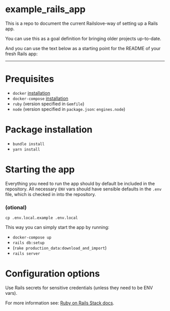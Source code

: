 # example_rails_app

This is a repo to document the current Railslove-way of setting up a Rails app.

You can use this as a goal definition for bringing older projects up-to-date.

And you can use the text below as a starting point for the README of your fresh Rails app:

----

# Prequisites

* `docker` [installation](https://docs.docker.com/install/)
* `docker-compose` [installation](https://docs.docker.com/compose/install/)
* `ruby` (version specified in `Gemfile`)
* `node` (version specified in `package.json`: `engines.node`)

# Package installation

* `bundle install`
* `yarn install`

# Starting the app

Everything you need to run the app should by default be included in the repository.  All necessary `ENV` vars should have sensible defaults in the `.env` file, which is checked in into the repository.

### (otional) 

`cp .env.local.example .env.local` 

This way you can simply start the app by running:

* `docker-compose up`
* `rails db:setup`
* (`rake production_data:download_and_import`)
* `rails server`

# Configuration options

Use Rails secrets for sensitive credentials (unless they need to be ENV vars).

For more information see: [Ruby on Rails Stack docs](https://paper.dropbox.com/doc/Ruby-on-Rails-Stack--AhoqRW~2JNzwT8eLnUD8TFOvAg-MWCJEp2LzHBXTTXO61rot).


